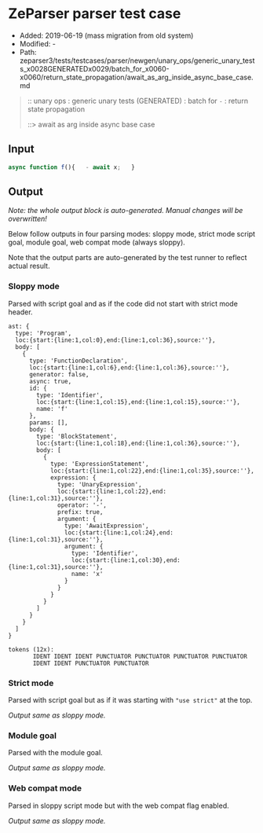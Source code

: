 # ZeParser parser test case

- Added: 2019-06-19 (mass migration from old system)
- Modified: -
- Path: zeparser3/tests/testcases/parser/newgen/unary_ops/generic_unary_tests_x0028GENERATEDx0029/batch_for_x0060-x0060/return_state_propagation/await_as_arg_inside_async_base_case.md

> :: unary ops : generic unary tests (GENERATED) : batch for `-` : return state propagation
>
> ::> await as arg inside async base case

## Input

`````js
async function f(){   - await x;   }
`````

## Output

_Note: the whole output block is auto-generated. Manual changes will be overwritten!_

Below follow outputs in four parsing modes: sloppy mode, strict mode script goal, module goal, web compat mode (always sloppy).

Note that the output parts are auto-generated by the test runner to reflect actual result.

### Sloppy mode

Parsed with script goal and as if the code did not start with strict mode header.

`````
ast: {
  type: 'Program',
  loc:{start:{line:1,col:0},end:{line:1,col:36},source:''},
  body: [
    {
      type: 'FunctionDeclaration',
      loc:{start:{line:1,col:6},end:{line:1,col:36},source:''},
      generator: false,
      async: true,
      id: {
        type: 'Identifier',
        loc:{start:{line:1,col:15},end:{line:1,col:15},source:''},
        name: 'f'
      },
      params: [],
      body: {
        type: 'BlockStatement',
        loc:{start:{line:1,col:18},end:{line:1,col:36},source:''},
        body: [
          {
            type: 'ExpressionStatement',
            loc:{start:{line:1,col:22},end:{line:1,col:35},source:''},
            expression: {
              type: 'UnaryExpression',
              loc:{start:{line:1,col:22},end:{line:1,col:31},source:''},
              operator: '-',
              prefix: true,
              argument: {
                type: 'AwaitExpression',
                loc:{start:{line:1,col:24},end:{line:1,col:31},source:''},
                argument: {
                  type: 'Identifier',
                  loc:{start:{line:1,col:30},end:{line:1,col:31},source:''},
                  name: 'x'
                }
              }
            }
          }
        ]
      }
    }
  ]
}

tokens (12x):
       IDENT IDENT IDENT PUNCTUATOR PUNCTUATOR PUNCTUATOR PUNCTUATOR
       IDENT IDENT PUNCTUATOR PUNCTUATOR
`````

### Strict mode

Parsed with script goal but as if it was starting with `"use strict"` at the top.

_Output same as sloppy mode._

### Module goal

Parsed with the module goal.

_Output same as sloppy mode._

### Web compat mode

Parsed in sloppy script mode but with the web compat flag enabled.

_Output same as sloppy mode._
